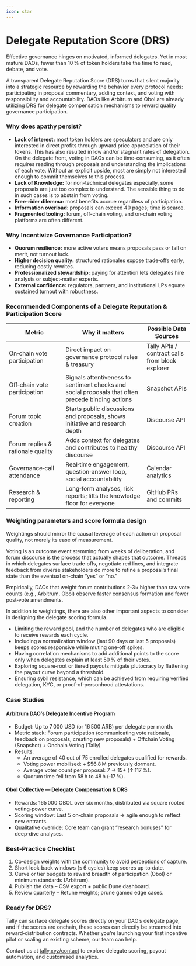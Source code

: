 ```yaml
---
icon: star
---
```


# Delegate Reputation Score (DRS)

Effective governance hinges on motivated, informed delegates. Yet in most mature DAOs, fewer than 10 % of token holders take the time to read, debate, and vote.&#x20;

A transparent Delegate Reputation Score (DRS) turns that silent majority into a strategic resource by rewarding the behavior every protocol needs: participating in proposal commentary, adding context, and voting with responsibility and accountability. DAOs like Arbitrum and Obol are already utilizing DRS for delegate compensation mechanisms to reward quality governance participation.

### Why does apathy persist?

* **Lack of interest:** most token holders are speculators and are only interested in direct profits through upward price appreciation of their tokens. This has also resulted in low and/or stagnant rates of delegation. On the delegate front, voting in DAOs can be time-consuming, as it often requires reading through proposals and understanding the implications of each vote. Without an explicit upside, most are simply not interested enough to commit themselves to this process.
* **Lack of Knowledge:** for non-technical delegates especially, some proposals are just too complex to understand. The sensible thing to do in such cases is to abstain from voting.
* **Free‑rider dilemma:** most benefits accrue regardless of participation.
* **Information overload**: proposals can exceed 40 pages; time is scarce.
* **Fragmented tooling:** forum, off-chain voting, and on‑chain voting platforms are often different.

### Why Incentivize Governance Participation?

* **Quorum resilience:** more active voters means proposals pass or fail on merit, not turnout luck.
* **Higher decision quality:** structured rationales expose trade‑offs early, reducing costly rewrites.
* **Professionalized stewardship:** paying for attention lets delegates hire analysts or subject‑matter experts.
* **External confidence:** regulators, partners, and institutional LPs equate sustained turnout with robustness.

### Recommended Components of a Delegate Reputation & Participation Score

| Metric                            | Why it matters                                                                                    | Possible Data Sources                           |
| --------------------------------- | ------------------------------------------------------------------------------------------------- | ----------------------------------------------- |
| On‑chain vote participation       | Direct impact on governance protocol rules & treasury                                             | Tally APIs / contract calls from block explorer |
| Off‑chain vote participation      | Signals attentiveness to sentiment checks and social proposals that often precede binding actions | Snapshot APIs                                   |
| Forum topic creation              | Starts public discussions and proposals, shows initiative and research depth                      | Discourse API                                   |
| Forum replies & rationale quality | Adds context for delegates and contributes to healthy discourse                                   | Discourse API                                   |
| Governance‑call attendance        | Real‑time engagement, question‑answer loop, social accountability                                 | Calendar analytics                              |
| Research & reporting              | Long‑form analyses, risk reports; lifts the knowledge floor for everyone                          | GitHub PRs and commits                          |

### Weighting parameters and score formula design

Weightings should mirror the causal leverage of each action on proposal quality, not merely its ease of measurement.&#x20;

Voting is an outcome event stemming from weeks of deliberation, and forum discourse is the process that actually shapes that outcome. Threads in which delegates surface trade‑offs, negotiate red lines, and integrate feedback from diverse stakeholders do more to refine a proposal’s final state than the eventual on‑chain “yes” or “no.”&#x20;

Empirically, DAOs that weight forum contributions 2‑3× higher than raw vote counts (e.g., Arbitrum, Obol) observe faster consensus formation and fewer post‑vote amendments.&#x20;

In addition to weightings, there are also other important aspects to consider in designing the delegate scoring formula.

* Limiting the reward pool, and the number of delegates who are eligible to receive rewards each cycle.
* Including a normalization window (last 90 days or last 5 proposals) keeps scores responsive while muting one‑off spikes.
* Having correlation mechanisms to add additional points to the score only when delegates explain at least 50 % of their votes.
* Exploring square‑root or tiered payouts mitigate plutocracy by flattening the payout curve beyond a threshold.
* Ensuring sybil resistance, which can be achieved from requiring verified delegation, KYC, or proof‑of‑personhood attestations.

### Case Studies

#### Arbitrum DAO’s Delegate Incentive Program

* Budget: Up to 7 000 USD (or 16 500 ARB) per delegate per month.
* Metric stack: Forum participation (communicating vote rationale, feedback on proposals, creating new proposals) + Offchain Voting (Snapshot) + Onchain Voting (Tally)
* Results:
  * An average of 40 out of 75 enrolled delegates qualified for rewards.
  * Voting power mobilised: + $56.8 M previously dormant.
  * Average voter count per proposal: 7 → 15+ (↑ 117 %).
  * Quorum time fell from 58 h to 48 h (‑17 %).

#### Obol Collective — Delegate Compensation & DRS

* Rewards: 165 000 OBOL over six months, distributed via square rooted voting‑power curve.
* Scoring window: Last 5 on‑chain proposals → agile enough to reflect new entrants.
* Qualitative override: Core team can grant “research bonuses” for deep‑dive analyses.

### Best‑Practice Checklist

1. Co‑design weights with the community to avoid perceptions of capture.
2. Short look‑back windows (≤ 6 cycles) keep scores up‑to‑date.
3. Curve or tier budgets to reward breadth of participation (Obol) or minimum standards (Arbitrum).
4. Publish the data – CSV export + public Dune dashboard.
5. Review quarterly – Retune weights; prune gamed edge cases.

### Ready for DRS?&#x20;

Tally can surface delegate scores directly on your DAO’s delegate page, and if the scores are onchain, these scores can directly be streamed into reward‑distribution contracts. Whether you’re launching your first incentive pilot or scaling an existing scheme, our team can help.

Contact us at [tally.xyz/contact](https://tally.xyz/contact) to explore delegate scoring, payout automation, and customised analytics.
